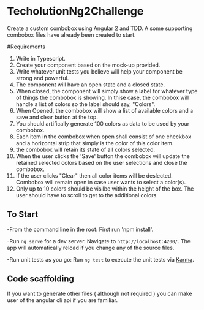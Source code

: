 # TecholutionNg2Challenge

Create a custom combobox using Angular 2 and TDD.  A some supporting combobox files have already been created to start. 

#Requirements
1. Write in Typescript.
2. Create your component based on the mock-up provided. 
3. Write whatever unit tests you believe will help your component be strong and powerful.
4. The component will have an open state and a closed state. 
5. When closed, the component will simply show a label for whatever type of things the combobox is showing. In thise case, the combobox will handle a list of colors so the label should say, "Colors".
5. When Opened, the combobox will show a list of available colors and a save and clear button at the top. 
6. You should artifically generate 100 colors as data to be used by your combobox.
7. Each item in the combobox when open shall consist of one checkbox and a horizontal strip that simply is the color of this color item. 
8. the combobox will retain its state of all colors selected.
9. When the user clicks the 'Save' button the combobox will update the retained selected colors based on the user selections and close the combobox. 
10.  If the user clicks "Clear" then all color items will be deslected.  Combobox will remain open in case user wants to select a color(s).
11. Only up to 10 colors should be visilbe within the height of the box.  The user should have to scroll to get to the additional colors. 


## To Start
-From the command line in the root: First run 'npm install'.

-Run `ng serve` for a dev server. Navigate to `http://localhost:4200/`. The app will automatically reload if you change any of the source files.

-Run unit tests as you go: Run `ng test` to execute the unit tests via [Karma](https://karma-runner.github.io).

## Code scaffolding

If you want to generate other files ( although not required ) you can make user of the angular cli api if you are familiar. 
